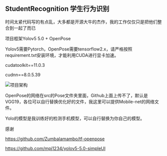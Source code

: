 ## StudentRecognition 学生行为识别

时间太紧代码写的有点乱，大多都是开源大牛的杰作，我的工作仅仅只是把他们整合到一起了而已

项目框架Yolov5 5.0 + OpenPose

Yolov5需要Pytorch，OpenPose需要tensorflow2.x，请严格按照requirement.txt安装环境，才能利用CUDA进行显卡加速。

cudatoolkit==11.0.3

cudnn==8.0.5.39

![项目架构](https://cdn.hawcat.cn/%E5%9B%BE%E7%89%871.png)

OpenPose的网络在src的Pose文件夹里面，Github上面上传不了，默认是VGG19，各位可以自行替换优化好的文件，我这里可以提供Mobile-net的网络文件。

Yolo的模型是我训练好的检测手机模型，可以自行替换为你自己的模型。

感谢

https://github.com/Zumbalamambo/tf-openpose

https://github.com/mpj1234/yolov5-5.0-simpleUI
